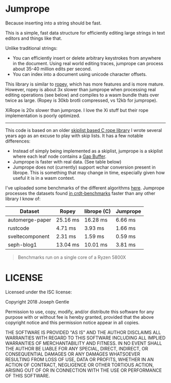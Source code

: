 # Jumprope

Because inserting into a string should be fast.

This is a simple, fast data structure for efficiently editing large strings in text editors and things like that.

Unlike traditional strings:

- You can efficiently insert or delete arbitrary keystrokes from anywhere in the document. Using real world editing traces, jumprope can process about 35-40 million edits per second.
- You can index into a document using unicode character offsets.

This library is similar to [ropey](https://crates.io/crates/ropey), which has more features and is more mature. However, ropey is about 3x slower than jumprope when processing real editing operations (see below) and compiles to a wasm bundle thats over twice as large. (Ropey is 30kb brotli compressed, vs 12kb for jumprope).

XiRope is 20x slower than jumprope. I love the Xi stuff but their rope implementation is poorly optimized.

---

This code is based on an older [skiplist based C rope library](https://github.com/josephg/librope) I wrote several years ago as an excuse to play with skip lists. It has a few notable differences:

- Instead of simply being implemented as a skiplist, jumprope is a skiplist where each leaf node contains a [Gap Buffer](https://en.wikipedia.org/wiki/Gap_buffer).
- Jumprope is faster with real data. (See table below)
- Jumprope does not (currently) support wchar conversion present in librope. This is something that may change in time, especially given how useful it is in a wasm context.

I've uploaded some benchmarks of the different algorithms [here](https://home.seph.codes/public/rope_bench/report/). Jumprope processes the datasets found [in crdt-benchmarks](https://github.com/josephg/crdt-benchmarks) faster than any other library I know of:

| Dataset | Ropey | librope (C) | Jumprope |
|---------|-------|-------------|----------|
automerge-paper | 25.16 ms | 16.28 ms | 6.66 ms
rustcode | 4.71 ms | 3.93 ms | 1.66 ms
sveltecomponent | 2.31 ms | 1.59 ms | 0.59 ms
seph-blog1 | 13.04 ms | 10.01 ms | 3.81 ms

> Benchmarks run on a single core of a Ryzen 5800X

# LICENSE

Licensed under the ISC license:

Copyright 2018 Joseph Gentle

Permission to use, copy, modify, and/or distribute this software for any purpose with or without fee is hereby granted, provided that the above copyright notice and this permission notice appear in all copies.

THE SOFTWARE IS PROVIDED "AS IS" AND THE AUTHOR DISCLAIMS ALL WARRANTIES WITH REGARD TO THIS SOFTWARE INCLUDING ALL IMPLIED WARRANTIES OF MERCHANTABILITY AND FITNESS. IN NO EVENT SHALL THE AUTHOR BE LIABLE FOR ANY SPECIAL, DIRECT, INDIRECT, OR CONSEQUENTIAL DAMAGES OR ANY DAMAGES WHATSOEVER RESULTING FROM LOSS OF USE, DATA OR PROFITS, WHETHER IN AN ACTION OF CONTRACT, NEGLIGENCE OR OTHER TORTIOUS ACTION, ARISING OUT OF OR IN CONNECTION WITH THE USE OR PERFORMANCE OF THIS SOFTWARE.